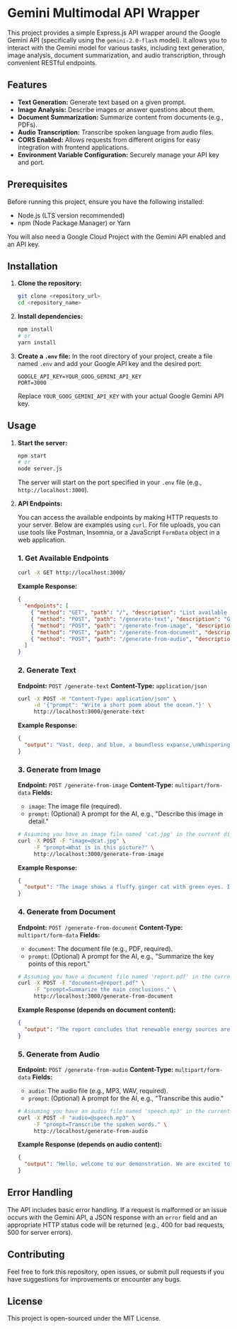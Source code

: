 # Gemini Multimodal API Wrapper

This project provides a simple Express.js API wrapper around the Google Gemini API (specifically using the `gemini-2.0-flash` model). It allows you to interact with the Gemini model for various tasks, including text generation, image analysis, document summarization, and audio transcription, through convenient RESTful endpoints.

## Features

* **Text Generation:** Generate text based on a given prompt.
* **Image Analysis:** Describe images or answer questions about them.
* **Document Summarization:** Summarize content from documents (e.g., PDFs).
* **Audio Transcription:** Transcribe spoken language from audio files.
* **CORS Enabled:** Allows requests from different origins for easy integration with frontend applications.
* **Environment Variable Configuration:** Securely manage your API key and port.

## Prerequisites

Before running this project, ensure you have the following installed:

* Node.js (LTS version recommended)
* npm (Node Package Manager) or Yarn

You will also need a Google Cloud Project with the Gemini API enabled and an API key.

## Installation

1.  **Clone the repository:**
    ```bash
    git clone <repository_url>
    cd <repository_name>
    ```

2.  **Install dependencies:**
    ```bash
    npm install
    # or
    yarn install
    ```

3.  **Create a `.env` file:**
    In the root directory of your project, create a file named `.env` and add your Google API key and the desired port:

    ```
    GOOGLE_API_KEY=YOUR_GOOG_GEMINI_API_KEY
    PORT=3000
    ```
    Replace `YOUR_GOOG_GEMINI_API_KEY` with your actual Google Gemini API key.

## Usage

1.  **Start the server:**
    ```bash
    npm start
    # or
    node server.js
    ```
    The server will start on the port specified in your `.env` file (e.g., `http://localhost:3000`).

2.  **API Endpoints:**

    You can access the available endpoints by making HTTP requests to your server. Below are examples using `curl`. For file uploads, you can use tools like Postman, Insomnia, or a JavaScript `FormData` object in a web application.

    ### 1. Get Available Endpoints

    ```bash
    curl -X GET http://localhost:3000/
    ```

    **Example Response:**
    ```json
    {
      "endpoints": [
        { "method": "GET", "path": "/", "description": "List available endpoints" },
        { "method": "POST", "path": "/generate-text", "description": "Generate text from a prompt" },
        { "method": "POST", "path": "/generate-from-image", "description": "Generate text from an image and a prompt" },
        { "method": "POST", "path": "/generate-from-document", "description": "Summarize a document" },
        { "method": "POST", "path": "/generate-from-audio", "description": "Transcribe audio" }
      ]
    }
    ```

    ### 2. Generate Text

    **Endpoint:** `POST /generate-text`
    **Content-Type:** `application/json`

    ```bash
    curl -X POST -H "Content-Type: application/json" \
         -d '{"prompt": "Write a short poem about the ocean."}' \
         http://localhost:3000/generate-text
    ```

    **Example Response:**
    ```json
    {
      "output": "Vast, deep, and blue, a boundless expanse,\nWhispering secrets in its rhythmic dance.\nWaves crash and foam, a ceaseless, roaring sound,\nLife teems within, where mysteries are found."
    }
    ```

    ### 3. Generate from Image

    **Endpoint:** `POST /generate-from-image`
    **Content-Type:** `multipart/form-data`
    **Fields:**
    * `image`: The image file (required).
    * `prompt`: (Optional) A prompt for the AI, e.g., "Describe this image in detail."

    ```bash
    # Assuming you have an image file named 'cat.jpg' in the current directory
    curl -X POST -F "image=@cat.jpg" \
         -F "prompt=What is in this picture?" \
         http://localhost:3000/generate-from-image
    ```

    **Example Response:**
    ```json
    {
      "output": "The image shows a fluffy ginger cat with green eyes. It is lying down on a soft surface, possibly a blanket or carpet, and appears relaxed."
    }
    ```

    ### 4. Generate from Document

    **Endpoint:** `POST /generate-from-document`
    **Content-Type:** `multipart/form-data`
    **Fields:**
    * `document`: The document file (e.g., PDF, required).
    * `prompt`: (Optional) A prompt for the AI, e.g., "Summarize the key points of this report."

    ```bash
    # Assuming you have a document file named 'report.pdf' in the current directory
    curl -X POST -F "document=@report.pdf" \
         -F "prompt=Summarize the main conclusions." \
         http://localhost:3000/generate-from-document
    ```

    **Example Response (depends on document content):**
    ```json
    {
      "output": "The report concludes that renewable energy sources are critical for future sustainability, with solar and wind power showing significant growth potential. Further investment in grid infrastructure is recommended."
    }
    ```

    ### 5. Generate from Audio

    **Endpoint:** `POST /generate-from-audio`
    **Content-Type:** `multipart/form-data`
    **Fields:**
    * `audio`: The audio file (e.g., MP3, WAV, required).
    * `prompt`: (Optional) A prompt for the AI, e.g., "Transcribe this audio."

    ```bash
    # Assuming you have an audio file named 'speech.mp3' in the current directory
    curl -X POST -F "audio=@speech.mp3" \
         -F "prompt=Transcribe the spoken words." \
         http://localhost/generate-from-audio
    ```

    **Example Response (depends on audio content):**
    ```json
    {
      "output": "Hello, welcome to our demonstration. We are excited to show you what our new product can do."
    }
    ```

## Error Handling

The API includes basic error handling. If a request is malformed or an issue occurs with the Gemini API, a JSON response with an `error` field and an appropriate HTTP status code will be returned (e.g., 400 for bad requests, 500 for server errors).

## Contributing

Feel free to fork this repository, open issues, or submit pull requests if you have suggestions for improvements or encounter any bugs.

## License

This project is open-sourced under the MIT License.